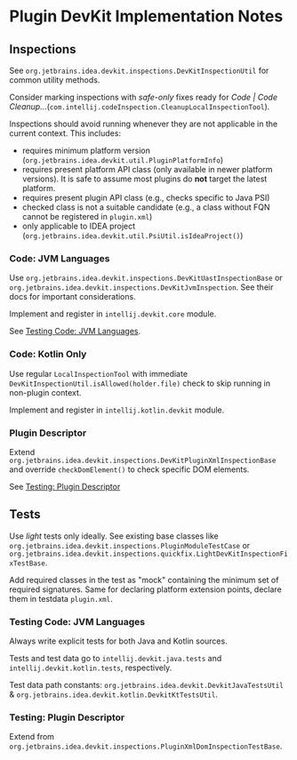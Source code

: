 # Plugin DevKit Implementation Notes

## Inspections

See `org.jetbrains.idea.devkit.inspections.DevKitInspectionUtil` for common utility methods.

Consider marking inspections with _safe-only_ fixes ready for _Code | Code Cleanup..._(`com.intellij.codeInspection.CleanupLocalInspectionTool`).

Inspections should avoid running whenever they are not applicable in the current context.
This includes:

- requires minimum platform version (`org.jetbrains.idea.devkit.util.PluginPlatformInfo`)
- requires present platform API class (only available in newer platform versions).
  It is safe to assume most plugins do **not** target the latest platform.
- requires present plugin API class (e.g., checks specific to Java PSI)
- checked class is not a suitable candidate (e.g., a class without FQN cannot be registered in `plugin.xml`)
- only applicable to IDEA project (`org.jetbrains.idea.devkit.util.PsiUtil.isIdeaProject()`)

### Code: JVM Languages

Use `org.jetbrains.idea.devkit.inspections.DevKitUastInspectionBase` or `org.jetbrains.idea.devkit.inspections.DevKitJvmInspection`.
See their docs for important considerations.

Implement and register in `intellij.devkit.core` module.

See [Testing Code: JVM Languages](#testing-code-jvm-languages).

### Code: Kotlin Only

Use regular `LocalInspectionTool` with immediate `DevKitInspectionUtil.isAllowed(holder.file)` check to skip running in non-plugin context.

Implement and register in `intellij.kotlin.devkit` module.

### Plugin Descriptor

Extend `org.jetbrains.idea.devkit.inspections.DevKitPluginXmlInspectionBase` and override `checkDomElement()` to check specific DOM
elements.

See [Testing: Plugin Descriptor](#testing-plugin-descriptor)

## Tests

Use _light_ tests only ideally.
See existing base classes like `org.jetbrains.idea.devkit.inspections.PluginModuleTestCase`
or `org.jetbrains.idea.devkit.inspections.quickfix.LightDevKitInspectionFixTestBase`.

Add required classes in the test as "mock" containing the minimum set of required signatures.
Same for declaring platform extension points, declare them in testdata `plugin.xml`.

### Testing Code: JVM Languages

Always write explicit tests for both Java and Kotlin sources.

Tests and test data go to `intellij.devkit.java.tests` and `intellij.devkit.kotlin.tests`, respectively.

Test data path constants: `org.jetbrains.idea.devkit.DevkitJavaTestsUtil` & `org.jetbrains.idea.devkit.kotlin.DevkitKtTestsUtil`.

### Testing: Plugin Descriptor

Extend from `org.jetbrains.idea.devkit.inspections.PluginXmlDomInspectionTestBase`.
